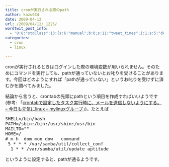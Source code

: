 ```yaml
---
title: cronが実行される際のpath
author: kazu634
date: 2009-04-12
url: /2009/04/12/_1225/
wordtwit_post_info:
  - 'O:8:"stdClass":13:{s:6:"manual";b:0;s:11:"tweet_times";i:1;s:5:"delay";i:0;s:7:"enabled";i:1;s:10:"separation";s:2:"60";s:7:"version";s:3:"3.7";s:14:"tweet_template";b:0;s:6:"status";i:2;s:6:"result";a:0:{}s:13:"tweet_counter";i:2;s:13:"tweet_log_ids";a:1:{i:0;i:4555;}s:9:"hash_tags";a:0:{}s:8:"accounts";a:1:{i:0;s:7:"kazu634";}}'
categories:
  - cron
  - linux

---
```

<div class="section">
<p>
    cronが実行されるときはログインした際の環境変数が用いられません。そのためにコマンドを実行しても、pathが通っていないとお叱りを受けることがあります。今回はどのようにすれば「pathが通っていない」というお叱りを受けずに済むかを調べてみました。
</p>
  
<p>
    結論から言うと、crontabの先頭にpathという項目を作成すればいいようです(参考: 「<a href="http://mylinux.g.hatena.ne.jp/teraco/20081208/1228696758" onclick="__gaTracker('send', 'event', 'outbound-article', 'http://mylinux.g.hatena.ne.jp/teraco/20081208/1228696758', 'crontabで設定したタスク実行時に、メールを送信しないようにする。 &#8211; 今日も元気にlinux &#8211; mylinuxグループ');" target="_blank">crontabで設定したタスク実行時に、メールを送信しないようにする。 &#8211; 今日も元気にlinux &#8211; mylinuxグループ</a>」)。たとえば
</p>
  
<pre class="syntax-highlight">
<span class="synIdentifier">SHELL</span>=/bin/bash
<span class="synIdentifier">PATH</span>=/sbin:/bin:/usr/sbin:/usr/bin
<span class="synIdentifier">MAILTO</span>=<span class="synStatement">&#34;&#34;</span>
<span class="synIdentifier">HOME</span>=/
<span class="synComment"># m h  dom mon dow   command</span>
<span class="synConstant"></span> <span class="synConstant">5</span> * * * /var/samba/util/collect_conf
<span class="synConstant"></span> <span class="synConstant"></span> <span class="synConstant">1</span> * * /var/samba/util/update_aptitude
</pre>
  
<p>
    というように設定すると、pathが通るようです。
</p>
</div>